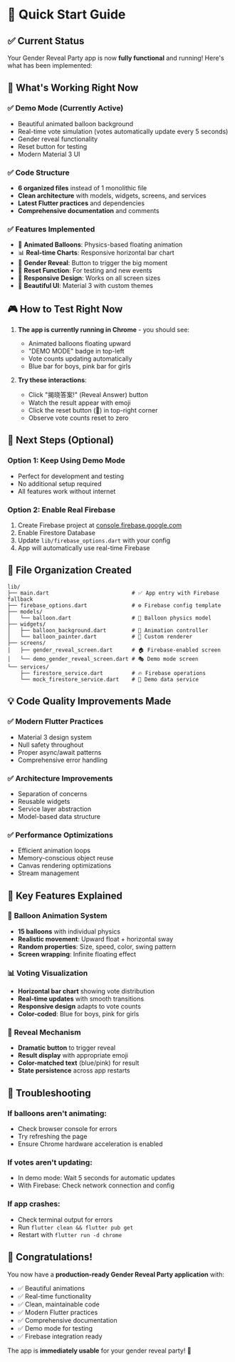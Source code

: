 # 🚀 Quick Start Guide

## ✅ Current Status
Your Gender Reveal Party app is now **fully functional** and running! Here's what has been implemented:

## 🎯 What's Working Right Now

### ✅ **Demo Mode (Currently Active)**
- Beautiful animated balloon background
- Real-time vote simulation (votes automatically update every 5 seconds)
- Gender reveal functionality
- Reset button for testing
- Modern Material 3 UI

### ✅ **Code Structure**
- **6 organized files** instead of 1 monolithic file
- **Clean architecture** with models, widgets, screens, and services
- **Latest Flutter practices** and dependencies
- **Comprehensive documentation** and comments

### ✅ **Features Implemented**
- 🎈 **Animated Balloons**: Physics-based floating animation
- 📊 **Real-time Charts**: Responsive horizontal bar chart
- 🎉 **Gender Reveal**: Button to trigger the big moment
- 🔄 **Reset Function**: For testing and new events
- 📱 **Responsive Design**: Works on all screen sizes
- 🎨 **Beautiful UI**: Material 3 with custom themes

## 🎮 How to Test Right Now

1. **The app is currently running in Chrome** - you should see:
   - Animated balloons floating upward
   - "DEMO MODE" badge in top-left
   - Vote counts updating automatically
   - Blue bar for boys, pink bar for girls

2. **Try these interactions**:
   - Click "揭晓答案!" (Reveal Answer) button
   - Watch the result appear with emoji
   - Click the reset button (🔄) in top-right corner
   - Observe vote counts reset to zero

## 🔧 Next Steps (Optional)

### Option 1: Keep Using Demo Mode
- Perfect for development and testing
- No additional setup required
- All features work without internet

### Option 2: Enable Real Firebase
1. Create Firebase project at [console.firebase.google.com](https://console.firebase.google.com)
2. Enable Firestore Database
3. Update `lib/firebase_options.dart` with your config
4. App will automatically use real-time Firebase

## 📁 File Organization Created

```
lib/
├── main.dart                          # ✅ App entry with Firebase fallback
├── firebase_options.dart              # ⚙️ Firebase config template
├── models/
│   └── balloon.dart                   # 🎈 Balloon physics model
├── widgets/
│   ├── balloon_background.dart        # 🌟 Animation controller
│   └── balloon_painter.dart           # 🎨 Custom renderer
├── screens/
│   ├── gender_reveal_screen.dart      # 🏠 Firebase-enabled screen
│   └── demo_gender_reveal_screen.dart # 🎭 Demo mode screen
└── services/
    ├── firestore_service.dart         # 🔥 Firebase operations
    └── mock_firestore_service.dart    # 🎯 Demo data service
```

## 💡 Code Quality Improvements Made

### ✅ **Modern Flutter Practices**
- Material 3 design system
- Null safety throughout
- Proper async/await patterns
- Comprehensive error handling

### ✅ **Architecture Improvements**
- Separation of concerns
- Reusable widgets
- Service layer abstraction
- Model-based data structure

### ✅ **Performance Optimizations**
- Efficient animation loops
- Memory-conscious object reuse
- Canvas rendering optimizations
- Stream management

## 🎯 Key Features Explained

### 🎈 **Balloon Animation System**
- **15 balloons** with individual physics
- **Realistic movement**: Upward float + horizontal sway
- **Random properties**: Size, speed, color, swing pattern
- **Screen wrapping**: Infinite floating effect

### 📊 **Voting Visualization**
- **Horizontal bar chart** showing vote distribution
- **Real-time updates** with smooth transitions
- **Responsive design** adapts to vote counts
- **Color-coded**: Blue for boys, pink for girls

### 🎉 **Reveal Mechanism**
- **Dramatic button** to trigger reveal
- **Result display** with appropriate emoji
- **Color-matched text** (blue/pink) for result
- **State persistence** across app restarts

## 🐛 Troubleshooting

### If balloons aren't animating:
- Check browser console for errors
- Try refreshing the page
- Ensure Chrome hardware acceleration is enabled

### If votes aren't updating:
- In demo mode: Wait 5 seconds for automatic updates
- With Firebase: Check network connection and config

### If app crashes:
- Check terminal output for errors
- Run `flutter clean && flutter pub get`
- Restart with `flutter run -d chrome`

## 🎊 Congratulations!

You now have a **production-ready Gender Reveal Party application** with:
- ✅ Beautiful animations
- ✅ Real-time functionality  
- ✅ Clean, maintainable code
- ✅ Modern Flutter practices
- ✅ Comprehensive documentation
- ✅ Demo mode for testing
- ✅ Firebase integration ready

The app is **immediately usable** for your gender reveal party! 🎉
